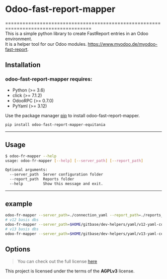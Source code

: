 # Odoo-fast-report-mapper
====================================================================================    
This is a simple python library to create FastReport entries in an Odoo environment.  
It is a helper tool for our Odoo modules. https://www.myodoo.de/myodoo-fast-report.  

## Installation

### odoo-fast-report-mapper requires:

- Python (>= 3.6)
- click (>= 7.1.2)
- OdooRPC (>= 0.7.0)
- PyYaml (>= 3.12)

Use the package manager [pip](https://pip.pypa.io/en/stable/) to install odoo-fast-report-mapper.

```bash
pip install odoo-fast-report-mapper-equitania
```

---

## Usage

```bash
$ odoo-fr-mapper --help
usage: odoo-fr-mapper [--help] [--server_path] [--report_path]
```
```bash
Optional arguments:
  --server_path  Server configuration folder
  --report_path  Reports folder
  --help         Show this message and exit.
```
---

## example
```bash
odoo-fr-mapper --server_path=./connection_yaml --report_path=./reports_yaml 
# v12 basis dbs
odoo-fr-mapper --server_path=$HOME/gitbase/dev-helpers/yaml/v12-yaml-con --report_path=$HOME/gitbase/fr-core-yaml/v12/yaml
# v13 basis dbs
odoo-fr-mapper --server_path=$HOME/gitbase/dev-helpers/yaml/v13-yaml-con --report_path=$HOME/gitbase/fr-core-yaml/v13/yaml
```

## Options
>You can check out the full license [here](https://github.com/equitania/odoo-fast-report-mapper/blob/master/LICENSE.txt)

This project is licensed under the terms of the **AGPLv3** license.
